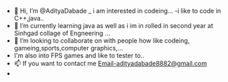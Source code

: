 - 👋 Hi, I’m @AdityaDabade
_ i am interested in codeing...
-i like to code in C++,java..
- 🌱 I’m currently learning java as well as i im in rolled in second year at Sinhgad collage of Engneering ...
- 💞️ I’m looking to collaborate on with people how like codeing, gameing,sports,computer graphics,...
- I'm also into FPS games and like to tester to..
- 📫 If you want to contact me Email-adityadabade8882@gmail.com
- 

<!---
AdityaDabade/AdityaDabade is a ✨ special ✨ repository because its `README.md` (this file) appears on your GitHub profile.
You can click the Preview link to take a look at your changes.
--->
